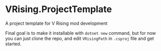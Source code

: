 # VRising.ProjectTemplate
A project template for V Rising mod development

Final goal is to make it installable with `dotnet new` command, but for now you can just clone the repo, and edit `VRisingPath` in `.csproj` file and get started.
